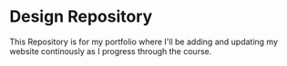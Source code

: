 # Design Repository

This Repository is for my portfolio where I'll be adding and updating my website continously as I progress through the course.